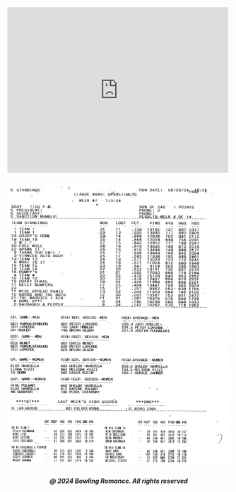 <html>

<head style="visibility: hidden;">
       
<body>  
       
<embed src="https://github.com/tsass123/spareme/boontonlanes.pdf" width="500" height="375" type="application/pdf">

<img
  class="fit-picture"
  src="boontonlanes07005.pdf" 
  alt="" />
  
<h5 style="text-align:center;"><i>@ 2024 Bowling Romance. All rights reserved</i></h5>   
</body>
</head>
</html>
